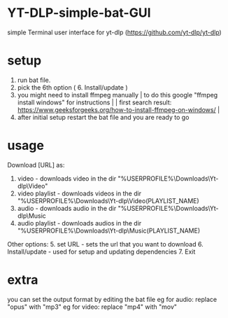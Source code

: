 # YT-DLP-simple-bat-GUI
 simple Terminal user interface for yt-dlp (https://github.com/yt-dlp/yt-dlp)
# setup 
 1. run bat file.
 2. pick the 6th option ( 6. Install/update )
 3. you might need to install ffmpeg manually 
   | to do this google "ffmpeg install windows" for instructions |
   | first search result: https://www.geeksforgeeks.org/how-to-install-ffmpeg-on-windows/ |
 4. after initial setup restart the bat file and you are ready to go

# usage
 Download [URL] as:
  1. video - downloads video in the dir "%USERPROFILE%\Downloads\Yt-dlp\Video"
  2. video playlist - downloads videos in the dir "%USERPROFILE%\Downloads\Yt-dlp\Video\(PLAYLIST_NAME)
  3. audio - downloads audio in the dir "%USERPROFILE%\Downloads\Yt-dlp\Music
  4. audio playlist - downloads audios in the dir "%USERPROFILE%\Downloads\Yt-dlp\Music\(PLAYLIST_NAME) 

 Other options:
  5. set URL - sets the url that you want to download
  6. Install/update - used for setup and updating dependencies
  7. Exit

# extra
 you can set the output format by editing the bat file
 eg for audio: replace "opus"  with "mp3"
 eg for video: replace "mp4"  with "mov"
